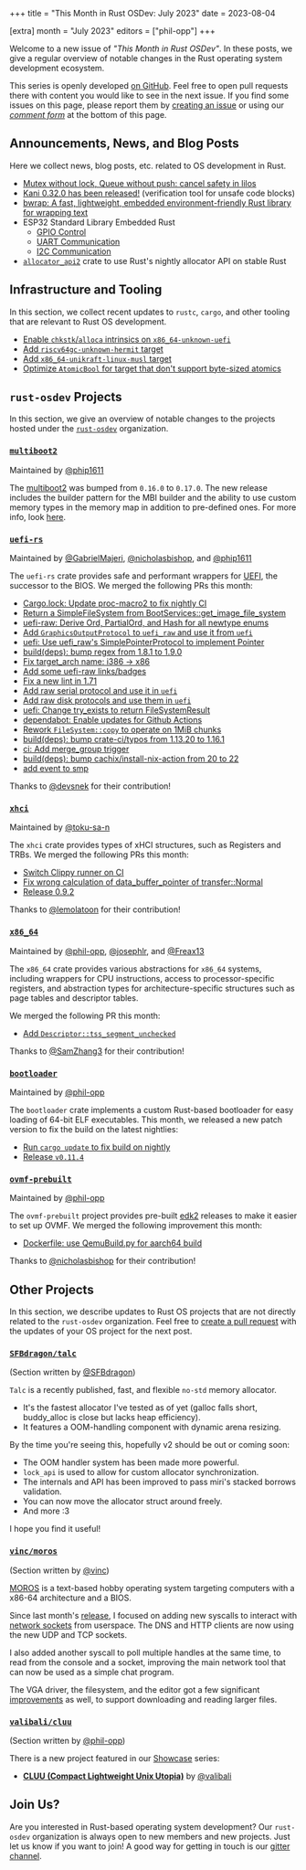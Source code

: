 +++
title = "This Month in Rust OSDev: July 2023"
date = 2023-08-04

[extra]
month = "July 2023"
editors = ["phil-opp"]
+++

Welcome to a new issue of _"This Month in Rust OSDev"_. In these posts, we give a regular overview of notable changes in the Rust operating system development ecosystem.

<!-- more -->

This series is openly developed [on GitHub](https://github.com/rust-osdev/homepage/). Feel free to open pull requests there with content you would like to see in the next issue. If you find some issues on this page, please report them by [creating an issue](https://github.com/rust-osdev/homepage/issues/new) or using our <a href="#comment-form">_comment form_</a> at the bottom of this page.

<!--
    This is a draft for the upcoming "This Month in Rust OSDev (July 2023)" post.
    Feel free to create pull requests against the `next` branch to add your
    content here.
    Please take a look at the past posts on https://rust-osdev.com/ to see the
    general structure of these posts.
-->

## Announcements, News, and Blog Posts

Here we collect news, blog posts, etc. related to OS development in Rust.

<!--
Please follow this template:

- [Title](https://example.com)
  - (optional) Some additional context
-->

- [Mutex without lock, Queue without push: cancel safety in lilos](https://cliffle.com/blog/lilos-cancel-safety/)
- [Kani 0.32.0 has been released!](https://www.reddit.com/r/KaniRustVerifier/comments/14xytrg/kani_0320_has_been_released/) (verification tool for unsafe code blocks)
- [bwrap: A fast, lightweight, embedded environment-friendly Rust library for wrapping text](https://www.reddit.com/r/rust/comments/151usd5/bwrap_a_fast_lightweight_embedded/)
- ESP32 Standard Library Embedded Rust
  - [GPIO Control](https://apollolabsblog.hashnode.dev/esp32-standard-library-embedded-rust-gpio-control)
  - [UART Communication](https://apollolabsblog.hashnode.dev/esp32-standard-library-embedded-rust-uart-communication)
  - [I2C Communication](https://apollolabsblog.hashnode.dev/esp32-standard-library-embedded-rust-i2c-communication)
- [`allocator_api2`](https://docs.rs/allocator-api2/latest/allocator_api2/) crate to use Rust's nightly allocator API on stable Rust

## Infrastructure and Tooling

In this section, we collect recent updates to `rustc`, `cargo`, and other tooling that are relevant to Rust OS development.

<!--
    Please use the following template:

- [Title](https://example.com)
  - (optional) Some additional context
-->

- [Enable `chkstk`/`alloca` intrinsics on `x86_64-unknown-uefi`](https://github.com/rust-lang/compiler-builtins/pull/541)
- [Add `riscv64gc-unknown-hermit` target](https://github.com/rust-lang/rust/pull/114004)
- [Add `x86_64-unikraft-linux-musl` target](https://github.com/rust-lang/rust/pull/113411)
- [Optimize `AtomicBool` for target that don't support byte-sized atomics](https://github.com/rust-lang/rust/pull/114034)


## `rust-osdev` Projects

In this section, we give an overview of notable changes to the projects hosted under the [`rust-osdev`](https://github.com/rust-osdev/about) organization.

<!--
    Please use the following template:

    ### [`repo_name`](https://github.com/rust-osdev/repo_name)
    <span class="maintainers">Maintained by [@maintainer_1](https://github.com/maintainer_1)</span>

    The `repo_name` crate ...<<short introduction>>...

    We merged the following changes this month:
    <<changelog, either in list or text form>>
-->

### [`multiboot2`](https://github.com/rust-osdev/multiboot2)
<span class="maintainers">Maintained by [@phip1611](https://github.com/phip1611)</span>

The [multiboot2](https://crates.io/crates/multiboot2) was bumped from `0.16.0` 
to `0.17.0`. The new release includes the builder pattern for the MBI builder 
and the ability to use custom memory types in the memory map in addition to 
pre-defined ones. For more info, look [here](https://docs.rs/multiboot2/0.17.0/multiboot2/struct.MemoryAreaTypeId.html).

### [`uefi-rs`](https://github.com/rust-osdev/uefi-rs)
<span class="maintainers">Maintained by [@GabrielMajeri](https://github.com/GabrielMajeri), [@nicholasbishop](https://github.com/nicholasbishop), and [@phip1611](https://github.com/phip1611)</span>

The `uefi-rs` crate provides safe and performant wrappers for [UEFI](https://en.wikipedia.org/wiki/Unified_Extensible_Firmware_Interface), the successor to the BIOS. We merged the following PRs this month:

- [Cargo.lock: Update proc-macro2 to fix nightly CI](https://github.com/rust-osdev/uefi-rs/pull/885)
- [Return a SimpleFileSystem from BootServices::get_image_file_system](https://github.com/rust-osdev/uefi-rs/pull/886)
- [uefi-raw: Derive Ord, PartialOrd, and Hash for all newtype enums](https://github.com/rust-osdev/uefi-rs/pull/887)
- [Add `GraphicsOutputProtocol` to `uefi_raw` and use it from `uefi`](https://github.com/rust-osdev/uefi-rs/pull/888)
- [uefi: Use uefi_raw's SimplePointerProtocol to implement Pointer](https://github.com/rust-osdev/uefi-rs/pull/889)
- [build(deps): bump regex from 1.8.1 to 1.9.0](https://github.com/rust-osdev/uefi-rs/pull/890)
- [Fix target_arch name: i386 -> x86](https://github.com/rust-osdev/uefi-rs/pull/891)
- [Add some uefi-raw links/badges](https://github.com/rust-osdev/uefi-rs/pull/892)
- [Fix a new lint in 1.71](https://github.com/rust-osdev/uefi-rs/pull/894)
- [Add raw serial protocol and use it in `uefi`](https://github.com/rust-osdev/uefi-rs/pull/897)
- [Add raw disk protocols and use them in `uefi`](https://github.com/rust-osdev/uefi-rs/pull/895)
- [uefi: Change try_exists to return FileSystemResult<bool>](https://github.com/rust-osdev/uefi-rs/pull/898)
- [dependabot: Enable updates for Github Actions](https://github.com/rust-osdev/uefi-rs/pull/900)
- [Rework `FileSystem::copy` to operate on 1MiB chunks](https://github.com/rust-osdev/uefi-rs/pull/899)
- [build(deps): bump crate-ci/typos from 1.13.20 to 1.16.1](https://github.com/rust-osdev/uefi-rs/pull/902)
- [ci: Add merge_group trigger](https://github.com/rust-osdev/uefi-rs/pull/903)
- [build(deps): bump cachix/install-nix-action from 20 to 22](https://github.com/rust-osdev/uefi-rs/pull/901)
- [add event to smp](https://github.com/rust-osdev/uefi-rs/pull/907)

Thanks to [@devsnek](https://github.com/devsnek) for their contribution!


### [`xhci`](https://github.com/rust-osdev/xhci)
<span class="maintainers">Maintained by [@toku-sa-n](https://github.com/toku-sa-n)</span>

The `xhci` crate provides types of xHCI structures, such as Registers and TRBs. We merged the following PRs this month:

- [Switch Clippy runner on CI](https://github.com/rust-osdev/xhci/pull/156)
- [Fix wrong calculation of data_buffer_pointer of transfer::Normal](https://github.com/rust-osdev/xhci/pull/154)
- [Release 0.9.2](https://github.com/rust-osdev/xhci/pull/157)

Thanks to [@lemolatoon](https://github.com/lemolatoon) for their contribution!


### [`x86_64`](https://github.com/rust-osdev/x86_64)
<span class="maintainers">Maintained by [@phil-opp](https://github.com/phil-opp), [@josephlr](https://github.com/orgs/rust-osdev/people/josephlr), and [@Freax13](https://github.com/orgs/rust-osdev/people/Freax13)</span>

The `x86_64` crate provides various abstractions for `x86_64` systems, including wrappers for CPU instructions, access to processor-specific registers, and abstraction types for architecture-specific structures such as page tables and descriptor tables.

We merged the following PR this month:

- [Add `Descriptor::tss_segment_unchecked`](https://github.com/rust-osdev/x86_64/pull/428)

Thanks to [@SamZhang3](https://github.com/SamZhang3) for their contribution!


### [`bootloader`](https://github.com/rust-osdev/bootloader)
<span class="maintainers">Maintained by [@phil-opp](https://github.com/phil-opp)</span>

The `bootloader` crate implements a custom Rust-based bootloader for easy loading of 64-bit ELF executables. This month, we released a new patch version to fix the build on the latest nightlies:

- [Run `cargo update` to fix build on nightly](https://github.com/rust-osdev/bootloader/pull/385)
- [Release `v0.11.4`](https://github.com/rust-osdev/bootloader/pull/386)


### [`ovmf-prebuilt`](https://github.com/rust-osdev/ovmf-prebuilt)
<span class="maintainers">Maintained by [@phil-opp](https://github.com/phil-opp)</span>

The `ovmf-prebuilt` project provides pre-built [edk2](https://github.com/tianocore/edk2) releases to make it easier to set up OVMF. We merged the following improvement this month:

- [Dockerfile: use QemuBuild.py for aarch64 build](https://github.com/rust-osdev/ovmf-prebuilt/pull/2)

Thanks to [@nicholasbishop](https://github.com/nicholasbishop) for their contribution!

## Other Projects

In this section, we describe updates to Rust OS projects that are not directly related to the `rust-osdev` organization. Feel free to [create a pull request](https://github.com/rust-osdev/homepage/pulls) with the updates of your OS project for the next post.


<!--
    Please use the following template:

    ### [`owner_name/repo_name`](https://github.com/rust-osdev/owner_name/repo_name)
    <span class="maintainers">(Section written by [@your_github_name](https://github.com/your_github_name))</span>

    ...<<your project updates>>...
-->


### [`SFBdragon/talc`](https://github.com/SFBdragon/talc)
<span class="maintainers">(Section written by [@SFBdragon](https://github.com/SFBdragon))</span>

`Talc` is a recently published, fast, and flexible `no-std` memory allocator. 
* It's the fastest allocator I've tested as of yet (galloc falls short, buddy_alloc is close but lacks heap efficiency).
* It features a OOM-handling component with dynamic arena resizing.

By the time you're seeing this, hopefully v2 should be out or coming soon:
* The OOM handler system has been made more powerful.
* `lock_api` is used to allow for custom allocator synchronization.
* The internals and API has been improved to pass miri's stacked borrows validation.
* You can now move the allocator struct around freely.
* And more :3

I hope you find it useful!

### [`vinc/moros`](https://github.com/vinc/moros)
<span class="maintainers">(Section written by [@vinc](https://github.com/vinc))</span>

[MOROS](http://moros.cc) is a text-based hobby operating system targeting computers with a x86-64 architecture and a BIOS.

Since last month's [release](https://github.com/vinc/moros/releases/tag/v0.10.0), I focused on adding new syscalls to interact with [network sockets](https://github.com/vinc/moros/pull/512) from userspace. The DNS and HTTP clients are now using the new UDP and TCP sockets.

I also added another syscall to poll multiple handles at the same time, to read from the console and a socket, improving the main network tool that can now be used as a simple chat program.

The VGA driver, the filesystem, and the editor got a few significant [improvements](https://github.com/vinc/moros/blob/trunk/CHANGELOG.md) as well, to support downloading and reading larger files.

### [`valibali/cluu`](https://github.com/valibali/cluu)
<span class="maintainers">(Section written by [@phil-opp](https://github.com/phil-opp))</span>

There is a new project featured in our [Showcase](@/showcase/_index.md) series:

- [**CLUU (Compact Lightweight Unix Utopia)**](@/showcase/cluu/index.md) by [@valibali](https://github.com/valibali)



## Join Us?

Are you interested in Rust-based operating system development? Our `rust-osdev` organization is always open to new members and new projects. Just let us know if you want to join! A good way for getting in touch is our [gitter channel](https://gitter.im/rust-osdev/Lobby).
